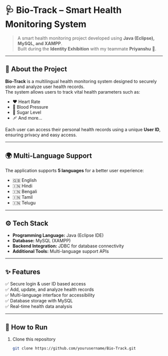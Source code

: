 # 🩺 Bio-Track – Smart Health Monitoring System

> A smart health monitoring project developed using **Java (Eclipse), MySQL, and XAMPP**.  
> Built during the **Identity Exhibition** with my teammate **Priyanshu** 🎉.

---

## 📖 About the Project
**Bio-Track** is a multilingual health monitoring system designed to securely store and analyze user health records.  
The system allows users to track vital health parameters such as:
- ❤️ Heart Rate
- 💉 Blood Pressure
- 🍬 Sugar Level
- 🩹 And more…

Each user can access their personal health records using a unique **User ID**, ensuring privacy and easy access.

---

## 🌍 Multi-Language Support
The application supports **5 languages** for a better user experience:
- 🇬🇧 English  
- 🇮🇳 Hindi  
- 🇮🇳 Bengali  
- 🇮🇳 Tamil  
- 🇮🇳 Telugu  

---

## ⚙️ Tech Stack
- **Programming Language:** Java (Eclipse IDE)  
- **Database:** MySQL (XAMPP)  
- **Backend Integration:** JDBC for database connectivity  
- **Additional Tools:** Multi-language support APIs  

---

## ✨ Features
✅ Secure login & user ID based access  
✅ Add, update, and analyze health records  
✅ Multi-language interface for accessibility  
✅ Database storage with MySQL  
✅ Real-time health data analysis  

---


## 🚀 How to Run
1. Clone this repository  
   ```bash
   git clone https://github.com/yourusername/Bio-Track.git
